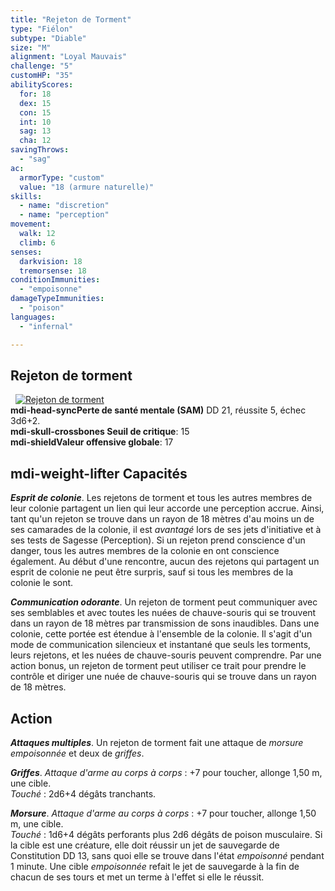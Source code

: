 ```yaml
---
title: "Rejeton de Torment"
type: "Fiélon"
subtype: "Diable"
size: "M"
alignment: "Loyal Mauvais"
challenge: "5"
customHP: "35"
abilityScores:
  for: 18
  dex: 15
  con: 15
  int: 10
  sag: 13
  cha: 12
savingThrows:
  - "sag"
ac:
  armorType: "custom"
  value: "18 (armure naturelle)"
skills:
  - name: "discretion"
  - name: "perception"
movement:
  walk: 12
  climb: 6
senses:
  darkvision: 18
  tremorsense: 18
conditionImmunities:
  - "empoisonne"
damageTypeImmunities:
  - "poison"
languages:
  - "infernal"

---
```

## Rejeton de torment
&nbsp;
[![Rejeton de torment](https://www.douaratil.fr/illustrations/fielon/rejetondetorment300.jpeg)](https://www.douaratil.fr/illustrations/fielon/rejetondetorment.jpeg)  
**<v-icon>mdi-head-sync</v-icon>Perte de santé mentale (SAM)** DD 21, réussite 5, échec 3d6+2.  
**<v-icon>mdi-skull-crossbones</v-icon> Seuil de critique**: 15            
**<v-icon>mdi-shield</v-icon>Valeur offensive globale**: 17    
## <v-icon>mdi-weight-lifter</v-icon> Capacités
_**Esprit de colonie**_. Les rejetons de torment et tous les autres membres de leur colonie partagent un lien qui leur accorde une perception accrue. Ainsi, tant qu'un rejeton se trouve dans un rayon de 18 mètres d'au moins un de ses camarades de la colonie, il est _avantagé_ lors de ses jets d'initiative et à ses tests de Sagesse (Perception). Si un rejeton prend conscience d'un danger, tous les autres membres de la colonie en ont conscience également. Au début d'une rencontre, aucun des rejetons qui partagent un esprit de colonie ne peut être surpris, sauf si tous les membres de la colonie le sont.

_**Communication odorante**_. Un rejeton de torment peut communiquer avec ses semblables et avec toutes les nuées de chauve-souris qui se trouvent dans un rayon de 18 mètres par transmission de sons inaudibles. Dans une colonie, cette portée est étendue à l'ensemble de la colonie. Il s'agit d'un mode de communication silencieux et instantané que seuls les torments, leurs rejetons, et les nuées de chauve-souris peuvent comprendre. Par une action bonus, un rejeton de torment peut utiliser ce trait pour prendre le contrôle et diriger une nuée de chauve-souris qui se trouve dans un rayon de 18 mètres.

## Action
_**Attaques multiples**_. Un rejeton de torment fait une attaque de _morsure empoisonnée_ et deux de _griffes_.

_**Griffes**_. _Attaque d'arme au corps à corps_ : +7 pour toucher, allonge 1,50 m, une cible.  
_Touché_ : 2d6+4 dégâts tranchants.

_**Morsure**_. _Attaque d'arme au corps à corps_ : +7 pour toucher, allonge 1,50 m, une cible.  
_Touché_ : 1d6+4 dégâts perforants plus 2d6 dégâts de poison musculaire. Si la cible est une créature, elle doit réussir un jet de sauvegarde de Constitution DD 13, sans quoi elle se trouve dans l'état _empoisonné_ pendant 1 minute. Une cible _empoisonnée_ refait le jet de sauvegarde à la fin de chacun de ses tours et met un terme à l'effet si elle le réussit.
